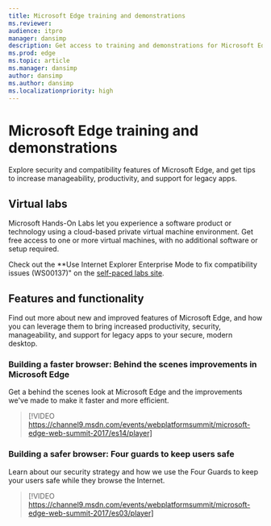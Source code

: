 ```yaml
---
title: Microsoft Edge training and demonstrations
ms.reviewer:
audience: itpro
manager: dansimp
description: Get access to training and demonstrations for Microsoft Edge.
ms.prod: edge
ms.topic: article
ms.manager: dansimp
author: dansimp
ms.author: dansimp
ms.localizationpriority: high
---
```


# Microsoft Edge training and demonstrations

Explore security and compatibility features of Microsoft Edge, and get tips to increase manageability, productivity, and support for legacy apps.

## Virtual labs

Microsoft Hands-On Labs let you experience a software product or technology using a cloud-based private virtual machine environment. Get free access to one or more virtual machines, with no additional software or setup required.

Check out the **Use Internet Explorer Enterprise Mode to fix compatibility issues (WS00137)" on the [self-paced labs site](https://www.microsoft.com/handsonlabs/SelfPacedLabs/?storyGuid=e4155067-2c7e-4b46-8496-eca38bedca02).

## Features and functionality

Find out more about new and improved features of Microsoft Edge, and how you can leverage them to bring increased productivity, security, manageability, and support for legacy apps to your secure, modern desktop.

### Building a faster browser: Behind the scenes improvements in Microsoft Edge

Get a behind the scenes look at Microsoft Edge and the improvements we've made to make it faster and more efficient.

> [!VIDEO https://channel9.msdn.com/events/webplatformsummit/microsoft-edge-web-summit-2017/es14/player]

### Building a safer browser: Four guards to keep users safe

Learn about our security strategy and how we use the Four Guards to keep your users safe while they browse the Internet.

> [!VIDEO https://channel9.msdn.com/events/webplatformsummit/microsoft-edge-web-summit-2017/es03/player]
